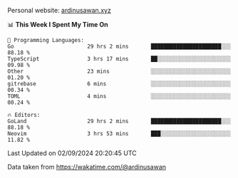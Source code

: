Personal website: [ardinusawan.xyz](https://ardinusawan.xyz)

<!--START_SECTION:waka-->
📊 **This Week I Spent My Time On** 

```text
💬 Programming Languages: 
Go                       29 hrs 2 mins       ██████████████████████░░░   88.18 % 
TypeScript               3 hrs 17 mins       ██░░░░░░░░░░░░░░░░░░░░░░░   09.98 % 
Other                    23 mins             ░░░░░░░░░░░░░░░░░░░░░░░░░   01.20 % 
gitrebase                6 mins              ░░░░░░░░░░░░░░░░░░░░░░░░░   00.34 % 
TOML                     4 mins              ░░░░░░░░░░░░░░░░░░░░░░░░░   00.24 % 

🔥 Editors: 
GoLand                   29 hrs 2 mins       ██████████████████████░░░   88.18 % 
Neovim                   3 hrs 53 mins       ███░░░░░░░░░░░░░░░░░░░░░░   11.82 % 
```


 Last Updated on 02/09/2024 20:20:45 UTC
<!--END_SECTION:waka-->
Data taken from https://wakatime.com/@ardinusawan
